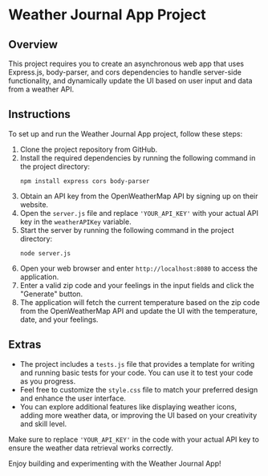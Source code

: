 # Weather Journal App Project

## Overview
This project requires you to create an asynchronous web app that uses Express.js, body-parser, and cors dependencies to handle server-side functionality, and dynamically update the UI based on user input and data from a weather API.

## Instructions
To set up and run the Weather Journal App project, follow these steps:

1. Clone the project repository from GitHub.
2. Install the required dependencies by running the following command in the project directory:
   ```
   npm install express cors body-parser
   ```
3. Obtain an API key from the OpenWeatherMap API by signing up on their website.
4. Open the `server.js` file and replace `'YOUR_API_KEY'` with your actual API key in the `weatherAPIKey` variable.
5. Start the server by running the following command in the project directory:
   ```
   node server.js
   ```
6. Open your web browser and enter `http://localhost:8080` to access the application.
7. Enter a valid zip code and your feelings in the input fields and click the "Generate" button.
8. The application will fetch the current temperature based on the zip code from the OpenWeatherMap API and update the UI with the temperature, date, and your feelings.

## Extras
- The project includes a `tests.js` file that provides a template for writing and running basic tests for your code. You can use it to test your code as you progress.
- Feel free to customize the `style.css` file to match your preferred design and enhance the user interface.
- You can explore additional features like displaying weather icons, adding more weather data, or improving the UI based on your creativity and skill level.

Make sure to replace `'YOUR_API_KEY'` in the code with your actual API key to ensure the weather data retrieval works correctly.

Enjoy building and experimenting with the Weather Journal App!
